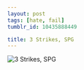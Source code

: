 ```yaml
---
layout: post
tags: [hate, fail]
tumblr_id: 10435888449

title: 3 Strikes, SPG
---
```


![3 Strikes, SPG](http://25.media.tumblr.com/tumblr_lrt6niG5qq1r2leoqo1_1280.jpg)
